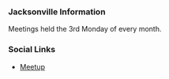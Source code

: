 ### Jacksonville Information
Meetings held the 3rd Monday of every month. 

### Social Links
* [Meetup](https://www.meetup.com/OWASP-Jacksonville-Chapter/)
 


